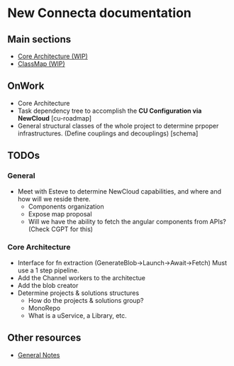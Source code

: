 # New Connecta documentation

## Main sections

- [Core Architecture (WIP)](./architecture/index.md)
- [ClassMap (WIP)](./classmap.md)

## OnWork

- Core Architecture
- Task dependency tree to accomplish the **CU Configuration via NewCloud** [cu-roadmap]
- General structural classes of the whole project to determine prpoper infrastructures. (Define couplings and decouplings) [schema]

## TODOs

### General

- Meet with Esteve to determine NewCloud capabilities, and where and how will we reside there.
  - Components organization
  - Expose map proposal
  - Will we have the ability to fetch the angular components from APIs? (Check CGPT for this)

### Core Architecture

- Interface for fn extraction (GenerateBlob->Launch->Await->Fetch) Must use a 1 step pipeline.
- Add the Channel workers to the architectue
- Add the blob creator
- Determine projects & solutions structures
  - How do the projects & solutions group?
  - MonoRepo
  - What is a uService, a Library, etc.

## Other resources

- [General Notes](notes)
